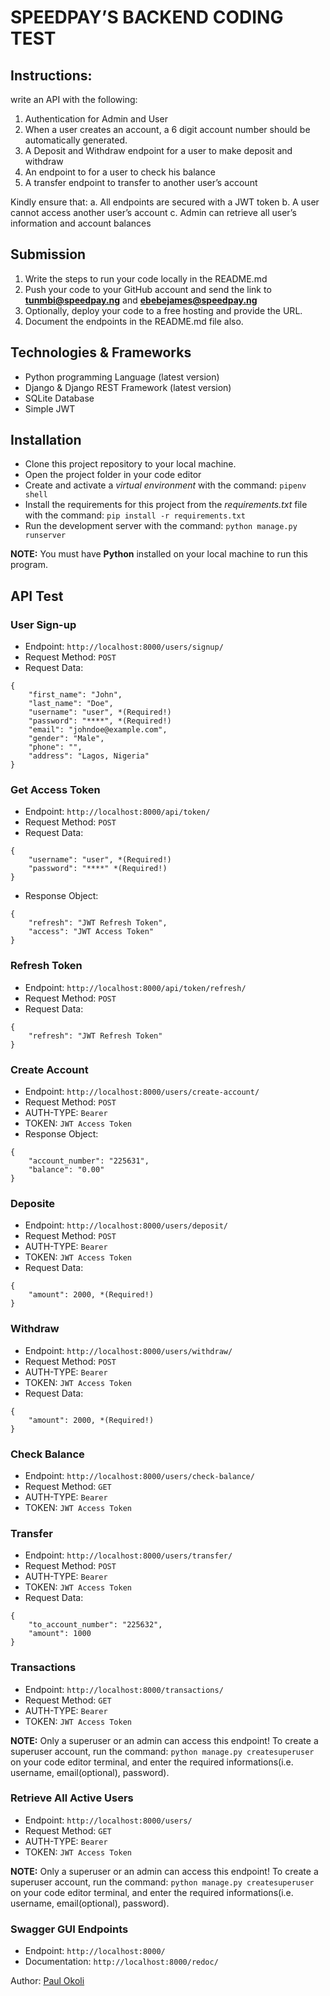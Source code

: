 # SPEEDPAY’S BACKEND CODING TEST

## Instructions:

write an API with the following:
1. Authentication for Admin and User
2. When a user creates an account, a 6 digit account number should be automatically generated.
3. A Deposit and Withdraw endpoint for a user to make deposit and withdraw
4. An endpoint to for a user to check his balance
5. A transfer endpoint to transfer to another user’s account

Kindly ensure that:
a. All endpoints are secured with a JWT token
b. A user cannot access another user’s account
c. Admin can retrieve all user’s information and account balances

## Submission

1. Write the steps to run your code locally in the README.md
2. Push your code to your GitHub account and send the link to **tunmbi@speedpay.ng** and **ebebejames@speedpay.ng**
3. Optionally, deploy your code to a free hosting and provide the URL.
4. Document the endpoints in the README.md file also.



## Technologies & Frameworks

- Python programming Language (latest version)
- Django & Django REST Framework (latest version)
- SQLite Database
- Simple JWT

## Installation

- Clone this project repository to your local machine.
- Open the project folder in your code editor
- Create and activate a *virtual environment* with the command: `pipenv shell`
- Install the requirements for this project from the *requirements.txt* file with the command: `pip install -r requirements.txt`
- Run the development server with the command: `python manage.py runserver`

**NOTE:** You must have **Python** installed on your local machine to run this program.

## API Test

### User Sign-up

- Endpoint: `http://localhost:8000/users/signup/`
- Request Method: `POST`
- Request Data: 
```
{
	"first_name": "John",
	"last_name": "Doe",
	"username": "user", *(Required!)
	"password": "****", *(Required!)
	"email": "johndoe@example.com",
	"gender": "Male",
	"phone": "",
	"address": "Lagos, Nigeria"
}
```

### Get Access Token

- Endpoint: `http://localhost:8000/api/token/`
- Request Method: `POST`
- Request Data: 
```
{
	"username": "user", *(Required!)
	"password": "****" *(Required!)
}
```
- Response Object:
```
{
	"refresh": "JWT Refresh Token",
	"access": "JWT Access Token"
}
```

### Refresh Token

- Endpoint: `http://localhost:8000/api/token/refresh/`
- Request Method: `POST`
- Request Data: 
```
{
	"refresh": "JWT Refresh Token"
}
```

### Create Account

- Endpoint: `http://localhost:8000/users/create-account/`
- Request Method: `POST`
- AUTH-TYPE: `Bearer`
- TOKEN: `JWT Access Token`
- Response Object:
```
{
	"account_number": "225631",
	"balance": "0.00"
}
```

### Deposite

- Endpoint: `http://localhost:8000/users/deposit/`
- Request Method: `POST`
- AUTH-TYPE: `Bearer`
- TOKEN: `JWT Access Token`
- Request Data: 
```
{
	"amount": 2000, *(Required!)
}
```

### Withdraw

- Endpoint: `http://localhost:8000/users/withdraw/`
- Request Method: `POST`
- AUTH-TYPE: `Bearer`
- TOKEN: `JWT Access Token`
- Request Data: 
```
{
	"amount": 2000, *(Required!)
}
```

### Check Balance

- Endpoint: `http://localhost:8000/users/check-balance/`
- Request Method: `GET`
- AUTH-TYPE: `Bearer`
- TOKEN: `JWT Access Token`

### Transfer

- Endpoint: `http://localhost:8000/users/transfer/`
- Request Method: `POST`
- AUTH-TYPE: `Bearer`
- TOKEN: `JWT Access Token`
- Request Data: 
```
{
	"to_account_number": "225632",
	"amount": 1000
}
```

### Transactions

- Endpoint: `http://localhost:8000/transactions/`
- Request Method: `GET`
- AUTH-TYPE: `Bearer`
- TOKEN: `JWT Access Token`

**NOTE:** Only a superuser or an admin can access this endpoint! To create a superuser account, run the command: `python manage.py createsuperuser` on your code editor terminal, and enter the required informations(i.e. username, email(optional), password).

### Retrieve All Active Users

- Endpoint: `http://localhost:8000/users/`
- Request Method: `GET`
- AUTH-TYPE: `Bearer`
- TOKEN: `JWT Access Token`

**NOTE:** Only a superuser or an admin can access this endpoint! To create a superuser account, run the command: `python manage.py createsuperuser` on your code editor terminal, and enter the required informations(i.e. username, email(optional), password).


### Swagger GUI Endpoints

- Endpoint: `http://localhost:8000/`
- Documentation: `http://localhost:8000/redoc/`



Author: [Paul Okoli](https://www.linkedin.com/in/paulokoli)